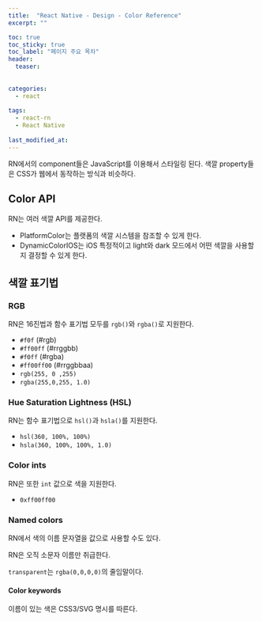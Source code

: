 ```yaml
---
title:  "React Native - Design - Color Reference"
excerpt: ""

toc: true
toc_sticky: true
toc_label: "페이지 주요 목차"
header:
  teaser: 
  
  
categories:
  - react
  
tags:
  - react-rn
  - React Native
  
last_modified_at: 
---
```


RN에서의 component들은 JavaScript를 이용해서 스타일링 된다. 색깔 property들은 CSS가 웹에서 동작하는 방식과 비슷하다.

## Color API

RN는 여러 색깔 API를 제공한다.

* PlatformColor는 플랫폼의 색깔 시스템을 참조할 수 있게 한다.
* DynamicColorIOS는 iOS 특정적이고 light와 dark 모드에서 어떤 색깔을 사용할 지 결정할 수 있게 한다.

## 색깔 표기법

### RGB

RN은 16진법과 함수 표기법 모두를 `rgb()`와 `rgba()`로 지원한다.

* `#f0f` (#rgb)
* `#ff00ff` (#rrggbb)
* `#f0ff` (#rgba)
* `#ff00ff00` (#rrggbbaa)
* `rgb(255, 0 ,255)`
* `rgba(255,0,255, 1.0)`

### Hue Saturation Lightness (HSL)

RN는 함수 표기법으로 `hsl()`과 `hsla()`를 지원한다.

* `hsl(360, 100%, 100%)`
* `hsla(360, 100%, 100%, 1.0)`

### Color ints

RN은 또한 `int` 값으로 색을 지원한다.

* `0xff00ff00`

### Named colors

RN에서 색의 이름 문자열을 값으로 사용할 수도 있다.

RN은 오직 소문자 이름만 취급한다. 

`transparent`는 `rgba(0,0,0,0)`의 줄임말이다.

#### Color keywords

이름이 있는 색은 CSS3/SVG 명시를 따른다.
